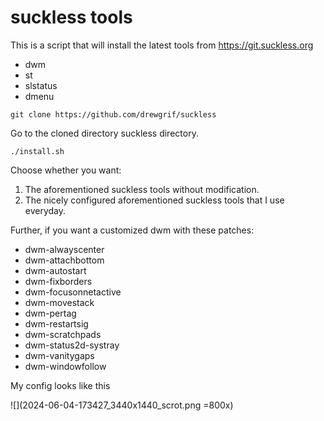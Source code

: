 # suckless tools

This is a script that will install the latest tools from https://git.suckless.org

* dwm
* st
* slstatus
* dmenu

``` 
git clone https://github.com/drewgrif/suckless

```

Go to the cloned directory suckless directory.

```
./install.sh

```

Choose whether you want:

1. The aforementioned suckless tools without modification.
2. The nicely configured aforementioned suckless tools that I use everyday.


Further, if you want a customized dwm with these patches:

* dwm-alwayscenter
* dwm-attachbottom
* dwm-autostart
* dwm-fixborders
* dwm-focusonnetactive
* dwm-movestack
* dwm-pertag
* dwm-restartsig
* dwm-scratchpads
* dwm-status2d-systray
* dwm-vanitygaps
* dwm-windowfollow


My config looks like this

![](2024-06-04-173427_3440x1440_scrot.png =800x)

